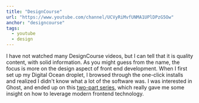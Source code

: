 ```yaml
---
title: "DesignCourse"
url: "https://www.youtube.com/channel/UCVyRiMvfUNMA1UPlDPzG5Ow"
anchor: "designcourse"
tags:
  - youtube
  - design
---
```


I have not watched many DesignCourse videos, but I can tell that it is quality content, with solid information. As you might guess from the name, the focus is more on the design aspect of front end development. When I first set up my Digital Ocean droplet, I browsed through the one-click installs and realized I didn't know what a lot of the software was. I was interested in Ghost, and ended up on this [two-part series](https://www.youtube.com/watch?v=PE1rGl1HKr4), which really gave me some insight on how to leverage modern frontend technology.
